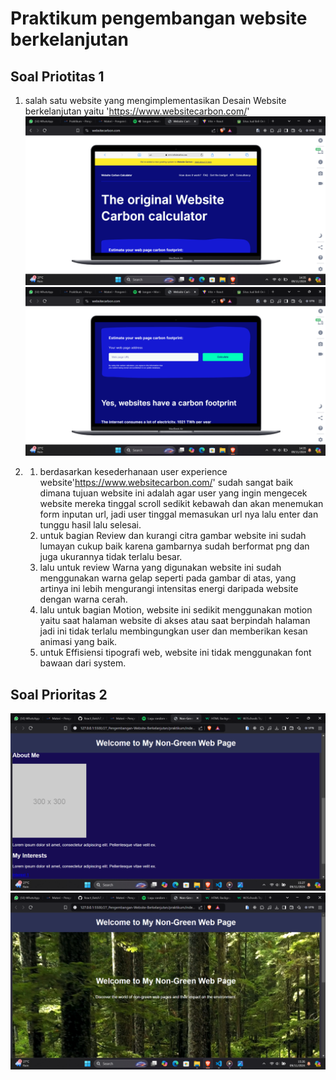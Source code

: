# Praktikum pengembangan website berkelanjutan

## Soal Priotitas 1
1. salah satu website yang mengimplementasikan Desain Website berkelanjutan yaitu 'https://www.websitecarbon.com/'
![tampilan webiste](<Screenshot (166).png>)
![tampilan website](<Screenshot (167).png>)

2.  1) berdasarkan kesederhanaan user experience website'https://www.websitecarbon.com/' sudah sangat baik dimana tujuan website ini adalah agar user yang ingin mengecek website mereka tinggal scroll sedikit kebawah dan akan menemukan form inputan url, jadi user tinggal memasukan url nya lalu enter dan tunggu hasil lalu selesai.
    2) untuk bagian Review dan kurangi citra gambar website ini sudah lumayan cukup baik karena gambarnya sudah berformat png dan juga ukurannya tidak terlalu besar.
    3) lalu untuk review Warna yang digunakan website ini sudah menggunakan warna gelap seperti pada gambar di atas, yang artinya ini lebih mengurangi intensitas energi daripada website dengan warna cerah.
    4) lalu untuk bagian Motion, website ini sedikit menggunakan motion yaitu saat halaman website di akses atau saat berpindah halaman jadi ini tidak terlalu membingungkan user dan memberikan kesan animasi yang baik.
    5) untuk Effisiensi tipografi web, website ini tidak menggunakan font bawaan dari system.
  
## Soal Prioritas 2

![alt text](<Screenshot (172).png>) 
![alt text](<Screenshot (171).png>)